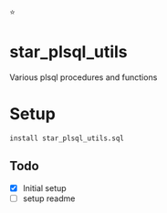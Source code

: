 :star:
# star_plsql_utils
Various plsql procedures and functions

# Setup
```plsql
install star_plsql_utils.sql
```

## Todo
- [x] Initial setup
- [ ] setup readme